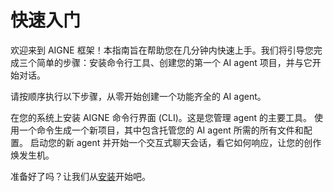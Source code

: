 # 快速入门

欢迎来到 AIGNE 框架！本指南旨在帮助您在几分钟内快速上手。我们将引导您完成三个简单的步骤：安装命令行工具、创建您的第一个 AI agent 项目，并与它开始对话。

请按顺序执行以下步骤，从零开始创建一个功能齐全的 AI agent。

<x-cards data-columns="3">
  <x-card data-title="1. 安装" data-icon="lucide:download" data-href="/cli/getting-started/installation">
    在您的系统上安装 AIGNE 命令行界面 (CLI)。这是您管理 agent 的主要工具。
  </x-card>
  <x-card data-title="2. 创建项目" data-icon="lucide:folder-plus" data-href="/cli/getting-started/creating-a-project">
    使用一个命令生成一个新项目，其中包含托管您的 AI agent 所需的所有文件和配置。
  </x-card>
  <x-card data-title="3. 运行 Agent" data-icon="lucide:play-circle" data-href="/cli/getting-started/running-an-agent">
    启动您的新 agent 并开始一个交互式聊天会话，看它如何响应，让您的创作焕发生机。
  </x-card>
</x-cards>

准备好了吗？让我们从[安装](./cli-getting-started-installation.md)开始吧。